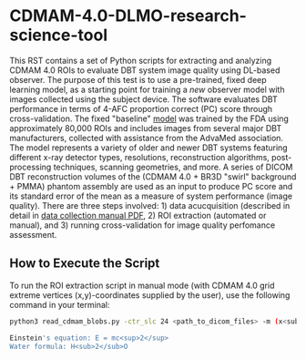 # CDMAM-4.0-DLMO-research-science-tool
This RST contains a set of Python scripts for extracting and analyzing CDMAM 4.0 ROIs to evaluate DBT system image quality using DL-based observer.
The purpose of this test is to use a pre-trained, fixed deep learning model, as a starting point for training a *new* observer model with images collected using the subject device. The software evaluates DBT performance in terms of 4-AFC proportion correct (PC) score through cross-validation. The fixed "baseline" [model](https://plaque.twinbrook.org/index.php/s/QqtXn25qpP7MstE) was trained by the FDA using approximately 80,000 ROIs and includes images from several major DBT manufacturers, collected with assistance from the AdvaMed association. The model represents a variety of older and newer DBT systems featuring different x-ray detector types, resolutions, reconstruction algorithms, post-processing techniques, scanning geometries, and more.
A series of DICOM DBT reconstruction volumes of the (CDMAM 4.0 + BR3D "swirl" background + PMMA) phantom assembly are used as an input to produce PC score and its standard error of the mean as a measure of system performance (image quality). There are three steps involved: 1) data acucquisition (described in detail in [data collection manual PDF](https://plaque.twinbrook.org/index.php/s/AZYWP2z9SBYyexd), 2) ROI extraction (automated or manual), and 3) running cross-validation for image quality perfomance assessment.
## How to Execute the Script

To run the ROI extraction script in manual mode (with CDMAM 4.0 grid extreme vertices (x,y)-coordinates supplied by the user), use the following command in your terminal:

```bash
python3 read_cdmam_blobs.py -ctr_slc 24 <path_to_dicom_files> -m (x<sub>A</sub>, y<sub>A</sub>, x<sub>B</sub>, y<sub>B</sub>, x<sub>C</sub>, y<sub>C</sub>, x<sub>D</sub>, y<sub>D</sub>)

Einstein's equation: E = mc<sup>2</sup>  
Water formula: H<sub>2</sub>O



